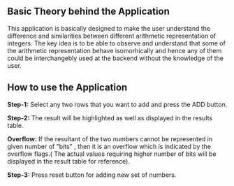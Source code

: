 ## Basic Theory behind the Application

This application is basically designed to make the user understand the difference and similarities between different arithmetic representation of integers. The key idea is to be able to observe and understand that some of the arithmetic representation behave isomorhically and hence any of them could be interchangebly used at the backend without the knowledge of the user.

## How to use the Application

**Step-1:** Select any two rows that you want to add and press the ADD button.

**Step-2:** The result will be highlighted as well as displayed in the results table.

**Overflow:** If the resultant of the two numbers cannot be represented in given number of "bits" , then it is an overflow  which is indicated by the overflow flags.( The actual values requiring higher number of bits will be displayed in the result table for reference).

**Step-3:** Press reset button for adding new set of numbers.


